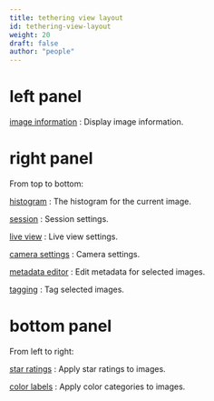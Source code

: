 ```yaml
---
title: tethering view layout
id: tethering-view-layout
weight: 20
draft: false
author: "people"
---
```


# left panel

[image information](../module-reference/utility-modules/shared/image-information.md)
: Display image information.

# right panel

From top to bottom:

[histogram](../module-reference/utility-modules/shared/histogram.md)
: The histogram for the current image.

[session](../module-reference/utility-modules/tethering/session.md)
: Session settings.

[live view](../module-reference/utility-modules/tethering/live-view.md)
: Live view settings.

[camera settings](../module-reference/utility-modules/tethering/camera-settings.md)
: Camera settings.

[metadata editor](../module-reference/utility-modules/shared/metadata-editor.md)
: Edit metadata for selected images.

[tagging](../module-reference/utility-modules/shared/tagging.md)
: Tag selected images.

# bottom panel

From left to right:

[star ratings](../lighttable/digital-asset-management/star-color.md)
: Apply star ratings to images.

[color labels](../lighttable/digital-asset-management/star-color.md)
: Apply color categories to images.

